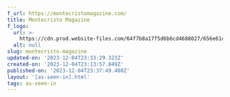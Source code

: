 ```yaml
---
f_url: https://montecristomagazine.com/
title: Montecristo Magazine
f_logo:
  url: >-
    https://cdn.prod.website-files.com/64f7b8a17f5d6b6cd4688027/656e61c6901b9f954d3c8a7e_media-montecristo.svg
  alt: null
slug: montecristo-magazine
updated-on: '2023-12-04T23:33:29.323Z'
created-on: '2023-12-04T23:13:57.849Z'
published-on: '2023-12-04T23:37:49.480Z'
layout: '[as-seen-in].html'
tags: as-seen-in
---
```



